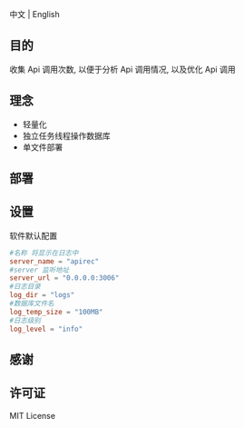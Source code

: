 中文 | English

## 目的

收集 Api 调用次数, 以便于分析 Api 调用情况, 以及优化 Api 调用

## 理念

-   轻量化
-   独立任务线程操作数据库
-   单文件部署

<!-- TODO 基准测试 -->

## 部署

## 设置

软件默认配置

```toml
#名称 将显示在日志中
server_name = "apirec"
#server 监听地址
server_url = "0.0.0.0:3006"
#日志目录
log_dir = "logs"
#数据库文件名
log_temp_size = "100MB"
#日志级别
log_level = "info"

```

## 感谢

## 许可证

MIT License
